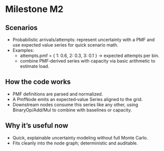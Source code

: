 # Milestone M2

## Scenarios

- Probabilistic arrivals/attempts: represent uncertainty with a PMF and use expected value series for quick scenario math.
- Examples:
  - attempts.pmf = { 1: 0.6, 2: 0.3, 3: 0.1 } → expected attempts per bin.
  - combine PMF‑derived series with capacity via basic arithmetic to estimate load.

## How the code works

- PMF definitions are parsed and normalized.
- A PmfNode emits an expected‑value Series aligned to the grid.
- Downstream nodes consume this series like any other, using BinaryOp/Add/Mul to combine with baselines or capacity.

## Why it’s useful now

- Quick, explainable uncertainty modeling without full Monte Carlo.
- Fits cleanly into the node graph; deterministic and auditable.
